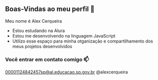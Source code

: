 ## Boas-Vindas ao meu perfil 🥈

Meu nome é Alex Cerqueira

- Estou estudando na Alura
- Estou me desenvolvendo na linguagem JavaScript
- Utilizo esse espaço para minha otganização e compartilhamento dos meus projetos desenvolvidos 

### Você entrar em contato comigo 📫

00001124842457sp@al.educacao.sp.gov.br
@alexcerqueira
